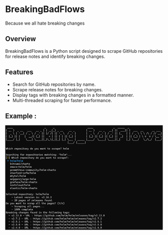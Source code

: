 # BreakingBadFlows

Because we all hate breaking changes

## Overview

BreakingBadFlows is a Python script designed to scrape GitHub repositories for release notes and identify breaking changes.

## Features

- Search for GitHub repositories by name.
- Scrape release notes for breaking changes.
- Display tags with breaking changes in a formatted manner.
- Multi-threaded scraping for faster performance.


## Example :


![alt text](main.png)
